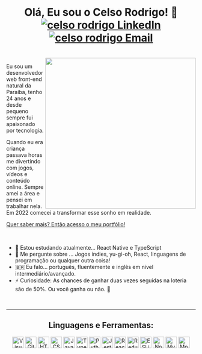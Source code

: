 <h1 align="center">Olá, Eu sou o Celso Rodrigo! 👋
  <a href="https://www.linkedin.com/in/celso-rodrigo-monteiro" />
    <img src="https://img.shields.io/badge/-LinkedIn-blue?style=flat-square&logo=Linkedin&logoColor=white" alt="celso rodrigo LinkedIn" />
  </a>
  <a href="mailto:celsorodrigoma@gmail.com">
    <img src="https://img.shields.io/badge/-Mail-red?style=flat-square&logo=gmail&logoColor=white" alt="celso rodrigo Email" />
  </a>
</h1>
<br>
<img align="right" height="400" src="https://cdn.discordapp.com/attachments/691351510788866109/1043549814949949440/ChibiCels.png" />
<p>Eu sou um desenvolvedor web front-end natural da Paraíba, tenho 24 anos e desde pequeno sempre fui apaixonado por tecnologia. </p>
<p>Quando eu era criança passava horas me divertindo com jogos, vídeos e conteúdo online. Sempre amei a área e pensei em trabalhar nela. Em 2022 comecei a transformar esse sonho em realidade.</p>
<p><a href="https://celso-rodrigo.github.io/">Quer saber mais? Então acesso o meu portfólio!</a></p>
<br>
<ul>
  <li>🌱 Estou estudando atualmente... React Native e TypeScript</li>
  <li>💬 Me pergunte sobre ... Jogos indies, yu-gi-oh, React, linguagens de programação ou qualquer outra coisa!</li>
  <li>🇧🇷 Eu falo... português, fluentemente e inglês em nível intermediário/avançado.</li>
  <li>⚡ Curiosidade: As chances de ganhar duas vezes seguidas na loteria são de 50%. Ou você ganha ou não. 🤡</li>
</ul>
<br>
<hr>
<h2 align="center">Linguagens e Ferramentas:</h3>
<p align="center">
  <img src="https://img.shields.io/badge/-VSCode-05122A?style=flat&logo=visualstudiocode&logoColor=25abf2" alt="Visual Studio Code" height="30px">
  <img src="https://img.shields.io/badge/-GitHub-05122A?style=flat&logo=github" alt="GitHub" height="30px">
  <img src="https://img.shields.io/badge/-HTML-05122A?style=flat&logo=HTML5" alt="HTML5" height="30px">
  <img src="https://img.shields.io/badge/-CSS-05122A?style=flat&logo=CSS3&logoColor=1572B6" alt="CSS" height="30px">
  <img src="https://img.shields.io/badge/-JavaScript-05122A?style=flat&logo=javascript" alt="JavaScript" height="30px">
  <img src="https://img.shields.io/badge/-TypeScript-05122A?style=flat&logo=typescript" alt="TypeScript" height="30px">
  <img src="https://img.shields.io/badge/-Python-05122A?style=flat&logo=python" alt="Python" height="30px">
  <img src="https://img.shields.io/badge/-Jest-05122A?style=flat&logo=jest" alt="Jest" height="30px">
  <img src="https://img.shields.io/badge/-React-05122A?style=flat&logo=react" alt="React" height="30px">
  <img src="https://img.shields.io/badge/-Redux-05122A?style=flat&logo=redux&logoColor=4c4cc4" alt="Redux" height="30px">
  <img src="https://img.shields.io/badge/-ESLINT-05122A?style=flat&logo=eslint&logoColor=4c4cc4" alt="ESLint" height="30px">
  <img src="https://img.shields.io/badge/-Node-05122A?style=flat&logo=node.js" alt="Node.js" height="30px">
  <img src="https://img.shields.io/badge/-MySQL-05122A?style=flat&logo=mysql" alt="MySQL" height="30px">
  <img src="https://img.shields.io/badge/-MongoDB-05122A?style=flat&logo=mongodb" alt="MongoDB" height="30px">
</p>
